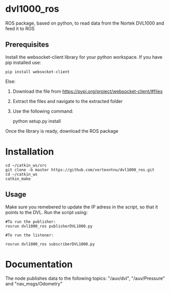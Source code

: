 # dvl1000_ros
ROS package, based on python, to read data from the Nortek DVL1000 and feed it to ROS

## Prerequisites
Install the websocket-client library for your python workspace.
If you have pip installed use:

`pip install websocket-client`

Else:
1. Download the file from https://pypi.org/project/websocket-client/#files
2. Extract the files and navigate to the extracted folder
3. Use the following command:

    python setup.py install

Once the library is ready, download the ROS package

# Installation

    cd ~/catkin_ws/src
    git clone -b master https://github.com/vortexntnu/dvl1000_ros.git
    cd ~/catkin_ws
    catkin_make

## Usage
Make sure you remebered to update the IP adress in the script, so that it points to the DVL.
Run the script using:

    #To run the publisher:
    rosrun dvl1000_ros publisherDVL1000.py
    
    #To run the listener:

    rosrun dvl1000_ros subscriberDVL1000.py
    
# Documentation
The node publishes data to the following topics: "/auv/dvl", "/auv/Pressure" and "nav_msgs/Odometry"
